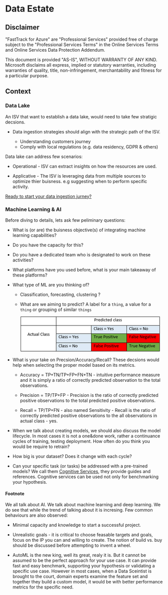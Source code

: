 
# Data Estate

## Disclaimer

"FastTrack for Azure" are "Professional Services" provided free of charge subject to the "Professional Services Terms" in the Online Services Terms and Online Services Data Protection Addendum.

This document is provided "AS-IS", WITHOUT WARRANTY OF ANY KIND. Microsoft disclaims all express, implied or statutory warranties, including warranties of quality, title, non-infringement, merchantability and fitness for a particular purpose.

## Context

### Data Lake

An ISV that want to establish a data lake, would need to take few stratigic decsions.

- Data ingestion strategies should align with the strategic path of the ISV.

  - Understanding customers journey
  - Comply with local regulations (e.g. data residency, GDPR & others)

Data lake can address few scenarios:

- Operational - ISV can extract insights on how the resources are used.

- Applicative - The ISV is leveraging data from multiple sources to optimize thier buisness. e.g suggesting when to perform specific activity.

[Ready to start your data ingestion jurney?](./data-ingestion.md)

### Machine Learning & AI

Before diving to details, lets ask few peliminary questions:

- What is (or are) the buisness objective(s) of integrating machine learning capabilities?

- Do you have the capacity for this?

- Do you have a dedicated team who is designated to work on these activities?

- What platforms have you used before, what is your main takeaway of these platforms?

- What type of ML are you thinking of?
  
  - Classification, forecasting, clustering ?
  
  - What are we aiming to predict? A label for a `thing`, a value for a `thing` or grouping of similar `things`

    ![confusion matrix](../img/confusion.png)

- What is your take on Precsion/Accuracy/Recall? These decsions would help when selecting the proper model based on its metrics.

  - Accuracy = TP+TN/TP+FP+FN+TN - intuitive performance measure and it is simply a ratio of correctly predicted observation to the total observations.
  
  - Precision = TP/TP+FP - Precision is the ratio of correctly predicted positive observations to the total predicted positive observations.
  
  - Recall = TP/TP+FN - also named Sensitivity - Recall is the ratio of correctly predicted positive observations to the all observations in actual class - yes.
  
- When we talk about creating models, we should also discuss the model lifecycle. In most cases it is not a one&done work, rather a continuance cycles of training, testing deployment. How often do you think you would be require to retrain?

- How big is your dataset? Does it change with each cycle?

- Can your specific task (or tasks) be addressed with a pre-trained models? We call them [Cognitive Services](https://azure.microsoft.com/en-us/services/cognitive-services/#api), they provide guides and references. Cognitive services can be used not only for benchmarking your hypothesis.

#### Footnote

We all talk about AI. We talk about machine learning and deep learning. We do see that while the trend of talking about it is incresing. Few common behaviours are also observed:

- Minimal capacity and knowledge to start a successful project.

- Unrealistic goals - it is critical to choose feasable targets and goals, focus on the IP you can and willing to create. The notion of build vs. buy should be discussed before attempting to invent a wheel.

- AutoML is the new king, well its great, realy it is. But it cannot be assumed to be the perfect approach for your use case. It can provide fast and easy benchmark, supporting your hypothesis or validating a specific use case. However in most cases, when a Data Sceintist is brought to the court, domain experts examine the feature set and together they build a custom model, it would be with better performance metrics for the specific need.
